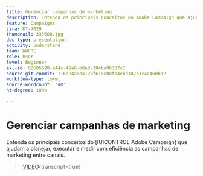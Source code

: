 ```yaml
---
title: Gerenciar campanhas de marketing
description: Entenda os principais conceitos do Adobe Campaign que ajudam a planejar, executar e medir com eficiência as campanhas de marketing entre canais.
feature: Campaigns
jira: KT-7829
thumbnail: 335608.jpg
doc-type: presentation
activity: understand
team: WWFRE
role: User
level: Beginner
exl-id: 02505628-e44c-49a8-b8ed-384ba96387c7
source-git-commit: 116a24a8aa123f615e08fa4ebd187b3c4c460ba2
workflow-type: tm+mt
source-wordcount: '40'
ht-degree: 100%

---
```


# Gerenciar campanhas de marketing

Entenda os principais conceitos do [!UICONTROL Adobe Campaign] que ajudam a planejar, executar e medir com eficiência as campanhas de marketing entre canais.

>[!VIDEO](https://video.tv.adobe.com/v/3449649?quality=12&learn=on&captions=por_br){transcript=true}

